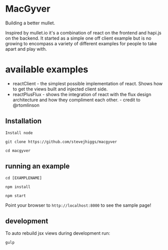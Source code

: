 # MacGyver

Building a better mullet.

Inspired by mullet.io it's a combination of react on the frontend and hapi.js on the backend. It started as a simple one off client example
but is no growing to encompass a variety of different examples for people to take apart and play with.

# available examples

* reactClient - the simplest possible implementation of react. Shows how to get the views built and injected client side.
* reactPlusFlux - shows the integration of react with the flux design architecture and how they compliment each other. - credit to @rtomlinson

## Installation

    Install node

    git clone https://github.com/stevejhiggs/macgyver

    cd macgyver

## running an example

    cd [EXAMPLENAME]

    npm install

    npm start

Point your browser to `http://localhost:8000` to see the sample page!

## development

To auto rebuild jsx views during development run:

    gulp



